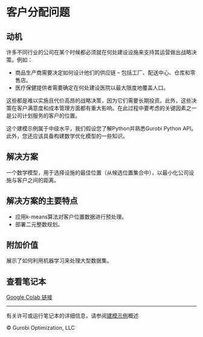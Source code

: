 # 客户分配问题

## 动机

许多不同行业的公司在某个时候都必须就在何处建设设施来支持其运营做出战略决策。例如：

- 商品生产商需要决定如何设计他们的供应链 – 包括工厂、配送中心、仓库和零售店。
- 医疗保健提供者需要确定在何处建设医院以最大限度地覆盖人口。

这些都是难以实施且代价高昂的战略决策，因为它们需要长期投资。此外，这些决策在客户满意度和成本管理方面都有重大影响。在此过程中要考虑的关键因素之一是公司计划服务的客户的位置。

这个建模示例属于中级水平，我们假设您了解Python并熟悉Gurobi Python API。此外，您还应该具备构建数学优化模型的一些知识。

## 解决方案

一个数学模型，用于选择设施的最佳位置（从候选位置集合中），以最小化公司设施与客户之间的距离。

## 解决方案的主要特点

- 应用k-means算法对客户位置数据进行预处理。
- 部署二元整数规划。

## 附加价值

展示了如何利用机器学习来处理大型数据集。

## 查看笔记本

[Google Colab 链接](https://colab.research.google.com/github/Gurobi/modeling-examples/blob/master/customer_assignment/customer_assignment.ipynb)


----
有关许可或运行笔记本的详细信息，请参阅[建模示例](../)概述

© Gurobi Optimization, LLC